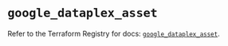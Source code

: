 # `google_dataplex_asset`

Refer to the Terraform Registry for docs: [`google_dataplex_asset`](https://registry.terraform.io/providers/hashicorp/google/6.46.0/docs/resources/dataplex_asset).
